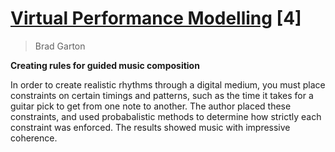 # [Virtual Performance Modelling](http://sites.music.columbia.edu/brad/writing/papes/performance_model.pdf) [4]

> Brad Garton

**Creating rules for guided music composition**

In order to create realistic rhythms through a digital medium, you must place constraints on certain timings and patterns, such as the time it takes for a guitar pick to get from one note to another. The author placed these constraints, and used probabalistic methods to determine how strictly each constraint was enforced. The results showed music with impressive coherence.

